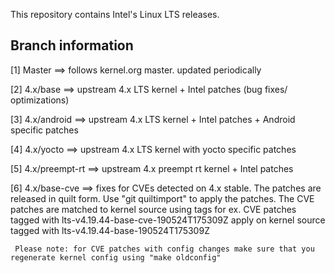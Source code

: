 This repository contains Intel's Linux LTS releases. 

Branch information
-------------------

[1]  Master ==> follows kernel.org master. updated periodically

[2]  4.x/base ==> upstream 4.x LTS kernel + Intel patches (bug fixes/ optimizations)

[3]  4.x/android ==> upstream 4.x LTS kernel + Intel patches + Android specific patches

[4]  4.x/yocto ==> upstream 4.x LTS kernel with yocto specific patches

[5]  4.x/preempt-rt ==> upstream 4.x preempt rt kernel + Intel patches

[6]  4.x/base-cve ==> fixes for CVEs detected on 4.x stable. The patches are released in quilt form. 
     Use "git quiltimport" to apply the patches. The CVE patches are matched to kernel source using tags
     for ex. CVE patches tagged with lts-v4.19.44-base-cve-190524T175309Z apply on kernel source tagged with
     lts-v4.19.44-base-190524T175309Z 
    
     Please note: for CVE patches with config changes make sure that you regenerate kernel config using "make oldconfig"
